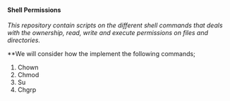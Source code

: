 #### Shell Permissions
_This repository contain scripts on the different shell commands that deals with
the ownership, read, write and execute permissions on files and directories._

**We will consider how the implement the following commands;
1. Chown
2. Chmod
3. Su
4. Chgrp